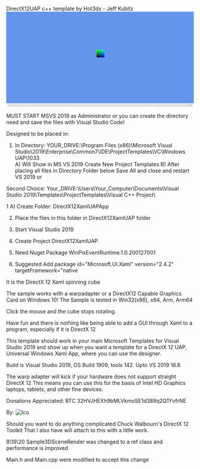 DirectX12UAP c++ template by Hot3dx - Jeff Kubitz
![Screenshot](https://github.com/hot3dx/DirectXXamlUAP/blob/master/Screenshot%20(46).png)

MUST START MSVS 2019 as Administrator or you can create the directory need and save the files with Visual Studio Code!

Designed to be placed in:
1) In Directory:
YOUR_DRIVE:\Program Files (x86)\Microsoft Visual Studio\2019\Enterprise\Common7\IDE\ProjectTemplates\VC\Windows UAP\1033\
  A) Will Show in MS VS 2019 Create New Project Templates
  B) After placing all files in Directory Folder below Save All and close and restart VS 2019
or

Second Choice:
Your_DRIVE:\Users\Your_Computer\Documents\Visual Studio 2019\Templates\ProjectTemplates\Visual C++ Project\

1 A) Create Folder:
DirectX12XamlUAPApp

2) Place the files in this folder in DirectX12XamlUAP folder

3) Start Visual Studio 2019

4) Create Project DirectX12XamlUAP

5) Need Nuget Package WinPixEventRuntime.1.0.200127001

6) Suggested Add package id="Microsoft.UI.Xaml" version="2.4.2" targetFramework="native

It is the DirectX 12 Xaml spinning cube

The sample works with a warpadapter or a DirectX12 Capable Graphics Card on Windows 10!
The Sample is tested in Win32(x86), x64, Arm, Arm64

Click the mouse and the cube stops rotating.

Have fun and there is nothing like being able to add a GUI
through Xaml to a program, especially if it is DirectX 12

This template should work in your main Microsoft Templates for Visual Studio 2019
and show up when you want a template for a DirectX 12 UAP, Universal Windows Xaml
 App, where you can use the designer.

Build is Visual Studio 2019, OS Build 1909, tools 142. Upto VS 2019 16.6

The warp adapter will kick if your hardware does not support straight DirectX 12
This means you can use this for the basis of Intel HD Graphics laptops,
tablets, and other fine devices.

Donations Appreciated:
BTC 32HVJHEXh9bMLVkmoSE1d389q2Q1YvfrNE

By: 
![Ico](https://github.com/hot3dx/AppXamlDX12/blob/master/Assets/AutoDraw2.ico)

Should you want to do anything complicated Chuck Walbourn's DirectX 12 Toolkit
That I also have will attach to this with a little work.

8\19\20 Sample3DSceneRender was changed to a ref class and performance is improved

Main.h and Main.cpp were modified to accept this change
